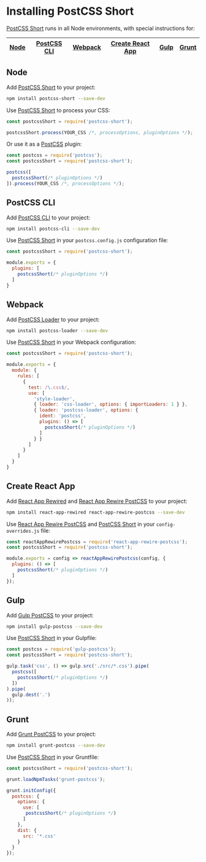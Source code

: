 # Installing PostCSS Short

[PostCSS Short] runs in all Node environments, with special instructions for:

| [Node](#node) | [PostCSS CLI](#postcss-cli) | [Webpack](#webpack) | [Create React App](#create-react-app) | [Gulp](#gulp) | [Grunt](#grunt) |
| --- | --- | --- | --- | --- | --- |

## Node

Add [PostCSS Short] to your project:

```bash
npm install postcss-short --save-dev
```

Use [PostCSS Short] to process your CSS:

```js
const postcssShort = require('postcss-short');

postcssShort.process(YOUR_CSS /*, processOptions, pluginOptions */);
```

Or use it as a [PostCSS] plugin:

```js
const postcss = require('postcss');
const postcssShort = require('postcss-short');

postcss([
  postcssShort(/* pluginOptions */)
]).process(YOUR_CSS /*, processOptions */);
```

## PostCSS CLI

Add [PostCSS CLI] to your project:

```bash
npm install postcss-cli --save-dev
```

Use [PostCSS Short] in your `postcss.config.js` configuration file:

```js
const postcssShort = require('postcss-short');

module.exports = {
  plugins: [
    postcssShort(/* pluginOptions */)
  ]
}
```

## Webpack

Add [PostCSS Loader] to your project:

```bash
npm install postcss-loader --save-dev
```

Use [PostCSS Short] in your Webpack configuration:

```js
const postcssShort = require('postcss-short');

module.exports = {
  module: {
    rules: [
      {
        test: /\.css$/,
        use: [
          'style-loader',
          { loader: 'css-loader', options: { importLoaders: 1 } },
          { loader: 'postcss-loader', options: {
            ident: 'postcss',
            plugins: () => [
              postcssShort(/* pluginOptions */)
            ]
          } }
        ]
      }
    ]
  }
}
```

## Create React App

Add [React App Rewired] and [React App Rewire PostCSS] to your project:

```bash
npm install react-app-rewired react-app-rewire-postcss --save-dev
```

Use [React App Rewire PostCSS] and [PostCSS Short] in your
`config-overrides.js` file:

```js
const reactAppRewirePostcss = require('react-app-rewire-postcss');
const postcssShort = require('postcss-short');

module.exports = config => reactAppRewirePostcss(config, {
  plugins: () => [
    postcssShort(/* pluginOptions */)
  ]
});
```

## Gulp

Add [Gulp PostCSS] to your project:

```bash
npm install gulp-postcss --save-dev
```

Use [PostCSS Short] in your Gulpfile:

```js
const postcss = require('gulp-postcss');
const postcssShort = require('postcss-short');

gulp.task('css', () => gulp.src('./src/*.css').pipe(
  postcss([
    postcssShort(/* pluginOptions */)
  ])
).pipe(
  gulp.dest('.')
));
```

## Grunt

Add [Grunt PostCSS] to your project:

```bash
npm install grunt-postcss --save-dev
```

Use [PostCSS Short] in your Gruntfile:

```js
const postcssShort = require('postcss-short');

grunt.loadNpmTasks('grunt-postcss');

grunt.initConfig({
  postcss: {
    options: {
      use: [
       postcssShort(/* pluginOptions */)
      ]
    },
    dist: {
      src: '*.css'
    }
  }
});
```

[Gulp PostCSS]: https://github.com/postcss/gulp-postcss
[Grunt PostCSS]: https://github.com/nDmitry/grunt-postcss
[PostCSS]: https://github.com/postcss/postcss
[PostCSS CLI]: https://github.com/postcss/postcss-cli
[PostCSS Loader]: https://github.com/postcss/postcss-loader
[PostCSS Short]: https://github.com/jonathantneal/postcss-short
[React App Rewire PostCSS]: https://github.com/csstools/react-app-rewire-postcss
[React App Rewired]: https://github.com/timarney/react-app-rewired
